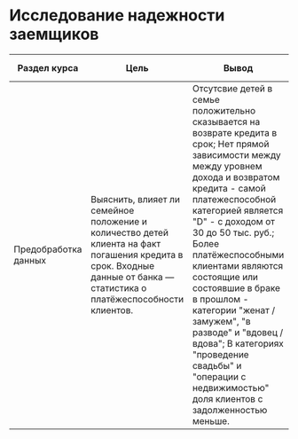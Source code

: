 # Исследование надежности заемщиков

Раздел курса| Цель | Вывод |Ключевые слова проекта | Используемые библиотеки
------------- |------------------|---------------- | ---------------- | -----------------------
Предобработка данных |Выяснить, влияет ли семейное положение и количество детей клиента на факт погашения кредита в срок. Входные данные от банка — статистика о платёжеспособности клиентов. | Отсутсвие детей в семье положительно сказывается на возврате кредита в срок; Нет прямой зависимости между между уровнем дохода и возвратом кредита - самой платежеспособной категорией является "D" - с доходом от 30 до 50 тыс. руб.; Более платёжеспособными клиентами являются состоящие или состоявшие в браке в прошлом - категории "женат / замужем", "в разводе" и "вдовец / вдова"; В категориях "проведение свадьбы" и "операции с недвижимостью" доля клиентов с задолженностью меньше.| Обработка данных, дубликаты, пропуски, категоризация, декомпозиция  | `Pandas`, `Python`
